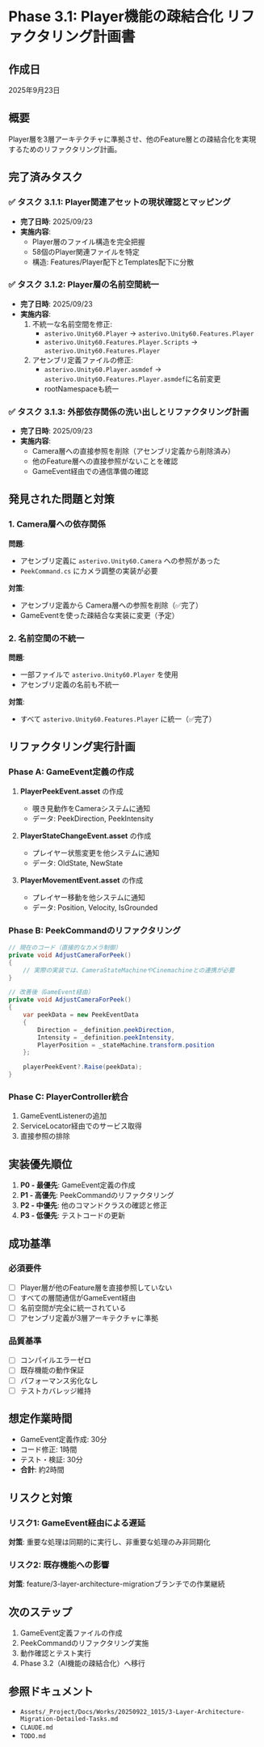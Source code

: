 ﻿# Phase 3.1: Player機能の疎結合化 リファクタリング計画書

## 作成日
2025年9月23日

## 概要
Player層を3層アーキテクチャに準拠させ、他のFeature層との疎結合化を実現するためのリファクタリング計画。

## 完了済みタスク

### ✅ タスク 3.1.1: Player関連アセットの現状確認とマッピング
- **完了日時**: 2025/09/23
- **実施内容**:
  - Player層のファイル構造を完全把握
  - 58個のPlayer関連ファイルを特定
  - 構造: Features/Player配下とTemplates配下に分散

### ✅ タスク 3.1.2: Player層の名前空間統一
- **完了日時**: 2025/09/23
- **実施内容**:
  1. 不統一な名前空間を修正:
     - `asterivo.Unity60.Player` → `asterivo.Unity60.Features.Player`
     - `asterivo.Unity60.Features.Player.Scripts` → `asterivo.Unity60.Features.Player`
  2. アセンブリ定義ファイルの修正:
     - `asterivo.Unity60.Player.asmdef` → `asterivo.Unity60.Features.Player.asmdef`に名前変更
     - rootNamespaceも統一

### ✅ タスク 3.1.3: 外部依存関係の洗い出しとリファクタリング計画
- **完了日時**: 2025/09/23
- **実施内容**:
  - Camera層への直接参照を削除（アセンブリ定義から削除済み）
  - 他のFeature層への直接参照がないことを確認
  - GameEvent経由での通信準備の確認

## 発見された問題と対策

### 1. Camera層への依存関係
**問題**:
- アセンブリ定義に `asterivo.Unity60.Camera` への参照があった
- `PeekCommand.cs` にカメラ調整の実装が必要

**対策**:
- アセンブリ定義から Camera層への参照を削除（✅完了）
- GameEventを使った疎結合な実装に変更（予定）

### 2. 名前空間の不統一
**問題**:
- 一部ファイルで `asterivo.Unity60.Player` を使用
- アセンブリ定義の名前も不統一

**対策**:
- すべて `asterivo.Unity60.Features.Player` に統一（✅完了）

## リファクタリング実行計画

### Phase A: GameEvent定義の作成
1. **PlayerPeekEvent.asset** の作成
   - 覗き見動作をCameraシステムに通知
   - データ: PeekDirection, PeekIntensity

2. **PlayerStateChangeEvent.asset** の作成
   - プレイヤー状態変更を他システムに通知
   - データ: OldState, NewState

3. **PlayerMovementEvent.asset** の作成
   - プレイヤー移動を他システムに通知
   - データ: Position, Velocity, IsGrounded

### Phase B: PeekCommandのリファクタリング
```csharp
// 現在のコード（直接的なカメラ制御）
private void AdjustCameraForPeek()
{
    // 実際の実装では、CameraStateMachineやCinemachineとの連携が必要
}

// 改善後（GameEvent経由）
private void AdjustCameraForPeek()
{
    var peekData = new PeekEventData
    {
        Direction = _definition.peekDirection,
        Intensity = _definition.peekIntensity,
        PlayerPosition = _stateMachine.transform.position
    };

    playerPeekEvent?.Raise(peekData);
}
```

### Phase C: PlayerController統合
1. GameEventListenerの追加
2. ServiceLocator経由でのサービス取得
3. 直接参照の排除

## 実装優先順位

1. **P0 - 最優先**: GameEvent定義の作成
2. **P1 - 高優先**: PeekCommandのリファクタリング
3. **P2 - 中優先**: 他のコマンドクラスの確認と修正
4. **P3 - 低優先**: テストコードの更新

## 成功基準

### 必須要件
- [ ] Player層が他のFeature層を直接参照していない
- [ ] すべての層間通信がGameEvent経由
- [ ] 名前空間が完全に統一されている
- [ ] アセンブリ定義が3層アーキテクチャに準拠

### 品質基準
- [ ] コンパイルエラーゼロ
- [ ] 既存機能の動作保証
- [ ] パフォーマンス劣化なし
- [ ] テストカバレッジ維持

## 想定作業時間
- GameEvent定義作成: 30分
- コード修正: 1時間
- テスト・検証: 30分
- **合計**: 約2時間

## リスクと対策

### リスク1: GameEvent経由による遅延
**対策**: 重要な処理は同期的に実行し、非重要な処理のみ非同期化

### リスク2: 既存機能への影響
**対策**: feature/3-layer-architecture-migrationブランチでの作業継続

## 次のステップ

1. GameEvent定義ファイルの作成
2. PeekCommandのリファクタリング実施
3. 動作確認とテスト実行
4. Phase 3.2（AI機能の疎結合化）へ移行

## 参照ドキュメント
- `Assets/_Project/Docs/Works/20250922_1015/3-Layer-Architecture-Migration-Detailed-Tasks.md`
- `CLAUDE.md`
- `TODO.md`
